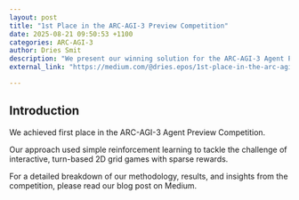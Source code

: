 ```yaml
---
layout: post
title: "1st Place in the ARC-AGI-3 Preview Competition"
date: 2025-08-21 09:50:53 +1100
categories: ARC-AGI-3
author: Dries Smit
description: "We present our winning solution for the ARC-AGI-3 Agent Preview Competition."
external_link: "https://medium.com/@dries.epos/1st-place-in-the-arc-agi-3-agent-preview-competition-49263f6287db"

---
```


## Introduction

We achieved first place in the ARC-AGI-3 Agent Preview Competition. 

Our approach used simple reinforcement learning to tackle the challenge of interactive, turn-based 2D grid games with sparse rewards.

For a detailed breakdown of our methodology, results, and insights from the competition, please read our blog post on Medium.